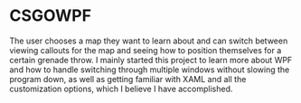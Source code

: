 # CSGOWPF
The user chooses a map they want to learn about and can switch between viewing callouts for the map and seeing how to position themselves for a certain grenade throw. I mainly started this project to learn more about WPF and how to handle switching through multiple windows without slowing the program down, as well as getting familiar with XAML and all the customization options, which I believe I have accomplished.

